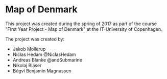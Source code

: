 # Map of Denmark

This project was created during the spring of 2017 as part of the course "First Year Project - Map of Denmark" at the IT-University of Copenhagen.

The project was created by:
* Jakob Mollerup
* Niclas Hedam @NiclasHedam
* Andreas Blanke @andSubmarine
* Nikolaj Bläser
* Búgvi Benjamin Magnussen
